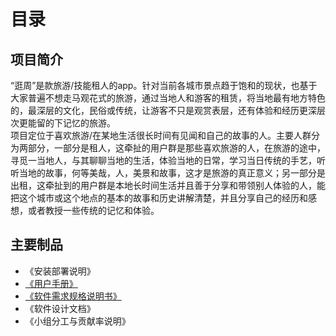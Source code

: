 # 目录
## 项目简介
  “逛周”是款旅游/技能租人的app。针对当前各城市景点趋于饱和的现状，也基于大家普遍不想走马观花式的旅游，通过当地人和游客的租赁，将当地最有地方特色的，最深层的文化，民俗或传统，让游客不只是观赏表层，还有体验和经历更深层次更能留的下记忆的旅游。</br>
  项目定位于喜欢旅游/在某地生活很长时间有见闻和自己的故事的人。主要人群分为两部分，一部分是租人，这牵扯的用户群是那些喜欢旅游的人，在旅游的途中，寻觅一当地人，与其聊聊当地的生活，体验当地的日常，学习当日传统的手艺，听听当地的故事，何等美哉，人，美景和故事，这才是旅游的真正意义；另一部分是出租，这牵扯到的用户群是本地长时间生活并且善于分享和带领别人体验的人，能把这个城市或这个地点的基本的故事和历史讲解清楚，并且分享自己的经历和感想，或者教授一些传统的记忆和体验。
## 主要制品
- 《安装部署说明》
- [《用户手册》](../documents/用户手册.md)
- [《软件需求规格说明书》](../documents/SRS.md)
- 《软件设计文档》
- 《小组分工与贡献率说明》
